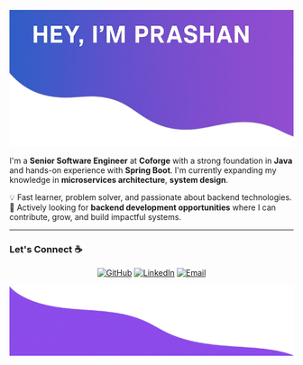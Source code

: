 ![Project Banner](TOPPP.png)

I'm a **Senior Software Engineer** at **Coforge** with a strong foundation in **Java** and hands-on experience with **Spring Boot**. I'm currently expanding my knowledge in **microservices architecture**, **system design**.

💡 Fast learner, problem solver, and passionate about backend technologies.  
🚀 Actively looking for **backend development opportunities** where I can contribute, grow, and build impactful systems.

---

### Let's Connect ☕  
<p align="center">
	<a href="https://github.com/Prashan070"><img src="https://img.icons8.com/bubbles/50/000000/github.png" alt="GitHub"/></a>
	<a href="https://www.linkedin.com/in/prashan-srivastava-43b260169/"><img src="https://img.icons8.com/bubbles/50/000000/linkedin.png" alt="LinkedIn"/></a>
  <a href="mailto:prashansrivastava77@gmail.com"><img src="https://img.icons8.com/bubbles/50/000000/apple-mail.png" alt="Email"/></a>
</p>
    

![Bot Logo](Bot.png)
